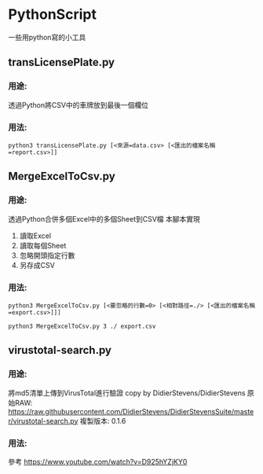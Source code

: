 # PythonScript
一些用python寫的小工具



## transLicensePlate.py
### 用途:
透過Python將CSV中的車牌放到最後一個欄位

### 用法:
```
python3 transLicensePlate.py [<來源=data.csv> [<匯出的檔案名稱=report.csv>]]
```


## MergeExcelToCsv.py
### 用途:
透過Python合併多個Excel中的多個Sheet到CSV檔
本腳本實現
1. 讀取Excel
2. 讀取每個Sheet
3. 忽略開頭指定行數
4. 另存成CSV
### 用法:
```python=
python3 MergeExcelToCsv.py [<要忽略的行數=0> [<相對路徑=./> [<匯出的檔案名稱=export.csv>]]]

python3 MergeExcelToCsv.py 3 ./ export.csv
```


## virustotal-search.py
### 用途:
將md5清單上傳到VirusTotal進行驗證
copy by DidierStevens/DidierStevens
原始RAW: https://raw.githubusercontent.com/DidierStevens/DidierStevensSuite/master/virustotal-search.py
複製版本: 0.1.6

### 用法:
參考
https://www.youtube.com/watch?v=D925hYZjKY0
